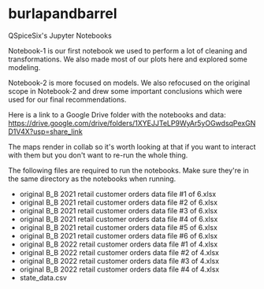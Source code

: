 # burlapandbarrel
QSpiceSix's Jupyter Notebooks

Notebook-1 is our first notebook we used to perform a lot of cleaning and transformations. We also made most of our plots here and explored some modeling.

Notebook-2 is more focused on models. We also refocused on the original scope in Notebook-2 and drew some important conclusions which were used for our final recommendations.

Here is a link to a Google Drive folder with the notebooks and data: https://drive.google.com/drive/folders/1XYEJJTeLP9WyAr5yOGwdsqPexGND1V4X?usp=share_link

The maps render in collab so it's worth looking at that if you want to interact with them but you don't want to re-run the whole thing.

The following files are required to run the notebooks. Make sure they're in the same directory as the notebooks when running.

*   original B_B 2021 retail customer orders data file #1 of 6.xlsx
*   original B_B 2021 retail customer orders data file #2 of 6.xlsx
*   original B_B 2021 retail customer orders data file #3 of 6.xlsx
*   original B_B 2021 retail customer orders data file #4 of 6.xlsx
*   original B_B 2021 retail customer orders data file #5 of 6.xlsx
*   original B_B 2021 retail customer orders data file #6 of 6.xlsx
*   original B_B 2022 retail customer orders data file #1 of 4.xlsx
*   original B_B 2022 retail customer orders data file #2 of 4.xlsx
*   original B_B 2022 retail customer orders data file #3 of 4.xlsx
*   original B_B 2022 retail customer orders data file #4 of 4.xlsx
*   state_data.csv
